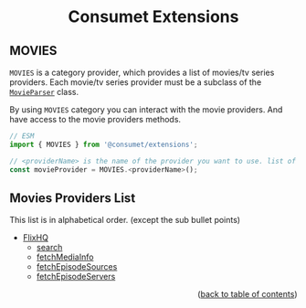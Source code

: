 <h1 align="center">Consumet Extensions</h1>

<h2>MOVIES</h2>

`MOVIES` is a category provider, which provides a list of movies/tv series providers. Each movie/tv series provider must be a subclass of the [`MovieParser`](https://github.com/consumet/extensions/blob/master/src/models/movie-parser.ts) class.

By using `MOVIES` category you can interact with the movie providers. And have access to the movie providers methods.

```ts
// ESM
import { MOVIES } from '@consumet/extensions';

// <providerName> is the name of the provider you want to use. list of the proivders is below.
const movieProvider = MOVIES.<providerName>();
```

## Movies Providers List
This list is in alphabetical order. (except the sub bullet points)

- [FlixHQ](../providers/flixhq.md)
  - [search](../providers/flixhq.md#search)
  - [fetchMediaInfo](../providers/flixhq.md#fetchmediainfo)
  - [fetchEpisodeSources](../providers/flixhq.md#fetchepisodesources)
  - [fetchEpisodeServers](../providers/flixhq.md#fetchepisodeservers)

<p align="end">(<a href="https://github.com/consumet/extensions/blob/master/docs">back to table of contents</a>)</p>
